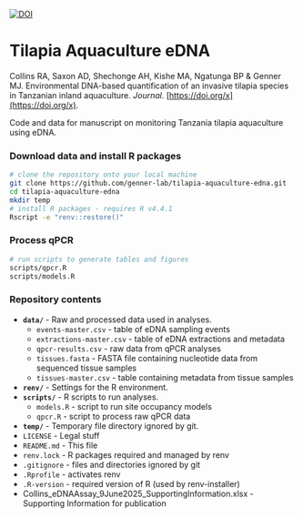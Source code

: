 [![DOI](https://zenodo.org/badge/x.svg)](https://zenodo.org/badge/latestdoi/x)

# Tilapia Aquaculture eDNA

Collins RA, Saxon AD, Shechonge AH, Kishe MA, Ngatunga BP & Genner MJ. Environmental DNA-based quantification of an invasive tilapia species in Tanzanian inland aquaculture. _Journal_. [https://doi.org/x](https://doi.org/x).

Code and data for manuscript on monitoring Tanzania tilapia aquaculture using eDNA.

### Download data and install R packages

```bash
# clone the repository onto your local machine
git clone https://github.com/genner-lab/tilapia-aquaculture-edna.git
cd tilapia-aquaculture-edna
mkdir temp
# install R packages - requires R v4.4.1
Rscript -e "renv::restore()"
```

### Process qPCR 

```bash
# run scripts to generate tables and figures
scripts/qpcr.R 
scripts/models.R
```


### Repository contents

* **`data/`** - Raw and processed data used in analyses.
    - `events-master.csv` - table of eDNA sampling events
    - `extractions-master.csv` - table of eDNA extractions and metadata
    - `qpcr-results.csv` - raw data from qPCR analyses
    - `tissues.fasta` - FASTA file containing nucleotide data from sequenced tissue samples
    - `tissues-master.csv` - table containing metadata from tissue samples
* **`renv/`** - Settings for the R environment.
* **`scripts/`** - R scripts to run analyses.
    - `models.R` - script to run site occupancy models
    - `qpcr.R` - script to process raw qPCR data
* **`temp/`** - Temporary file directory ignored by git.
* `LICENSE` - Legal stuff
* `README.md` - This file
* `renv.lock` - R packages required and managed by renv
* `.gitignore` - files and directories ignored by git
* `.Rprofile` - activates renv
* `.R-version` - required version of R (used by renv-installer)
* Collins_eDNAAssay_9June2025_SupportingInformation.xlsx - Supporting Information for publication
